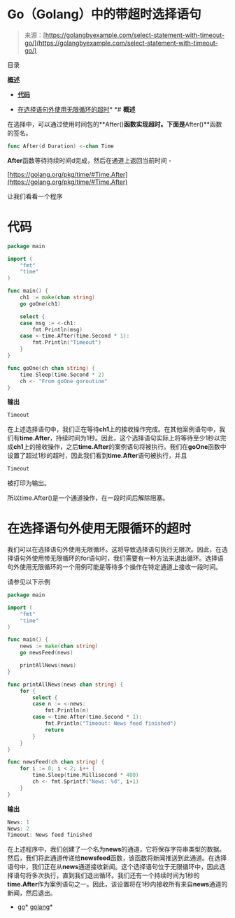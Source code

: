 <!--yml

类别：未分类

日期：2024-10-13 06:24:13

-->

# Go（Golang）中的带超时选择语句

> 来源：[https://golangbyexample.com/select-statement-with-timeout-go/](https://golangbyexample.com/select-statement-with-timeout-go/)

目录

**[概述](#Overview "Overview")**

+   **[代码](#Code "Code")**

+   [在选择语句外使用无限循环的超时](#Timeout_with_infinite_for_loop_outside_select_statement "Timeout with infinite for loop outside select statement")*  *# **概述**

在选择中，可以通过使用时间包的**After()**函数实现超时。下面是**After()**函数的签名。

```go
func After(d Duration) <-chan Time
```

**After**函数等待持续时间d完成，然后在通道上返回当前时间 -

[https://golang.org/pkg/time/#Time.After](https://golang.org/pkg/time/#Time.After)

让我们看看一个程序

# **代码**

```go
package main

import (
	"fmt"
	"time"
)

func main() {
	ch1 := make(chan string)
	go goOne(ch1)

	select {
	case msg := <-ch1:
		fmt.Println(msg)
	case <-time.After(time.Second * 1):
		fmt.Println("Timeout")
	}
}

func goOne(ch chan string) {
	time.Sleep(time.Second * 2)
	ch <- "From goOne goroutine"
}
```

**输出**

```go
Timeout
```

在上述选择语句中，我们正在等待**ch1**上的接收操作完成。在其他案例语句中，我们有**time.After**，持续时间为1秒。因此，这个选择语句实际上将等待至少1秒以完成**ch1**上的接收操作，之后**time.After**的案例语句将被执行。我们在**goOne**函数中设置了超过1秒的超时，因此我们看到**time.After**语句被执行，并且

```go
Timeout
```

被打印为输出。

所以time.After()是一个通道操作，在一段时间后解除阻塞。

# **在选择语句外使用无限循环的超时**

我们可以在选择语句外使用无限循环。这将导致选择语句执行无限次。因此，在选择语句外使用带无限循环的for语句时，我们需要有一种方法来退出循环。选择语句外使用无限循环的一个用例可能是等待多个操作在特定通道上接收一段时间。

请参见以下示例

```go
package main

import (
	"fmt"
	"time"
)

func main() {
	news := make(chan string)
	go newsFeed(news)

	printAllNews(news)
}

func printAllNews(news chan string) {
	for {
		select {
		case n := <-news:
			fmt.Println(n)
		case <-time.After(time.Second * 1):
			fmt.Println("Timeout: News feed finished")
			return
		}
	}
}

func newsFeed(ch chan string) {
	for i := 0; i < 2; i++ {
		time.Sleep(time.Millisecond * 400)
		ch <- fmt.Sprintf("News: %d", i+1)
	}
}
```

**输出**

```go
News: 1
News: 2
Timeout: News feed finished
```

在上述程序中，我们创建了一个名为**news**的通道，它将保存字符串类型的数据。然后，我们将此通道传递给**newsfeed**函数，该函数将新闻推送到此通道。在选择语句中，我们正在从**news**通道接收新闻。这个选择语句位于无限循环中，因此选择语句将多次执行，直到我们退出循环。我们还有一个持续时间为1秒的**time.After**作为案例语句之一。因此，该设置将在1秒内接收所有来自**news**通道的新闻，然后退出。

+   [go](https://golangbyexample.com/tag/go/)*   [golang](https://golangbyexample.com/tag/golang/)*
